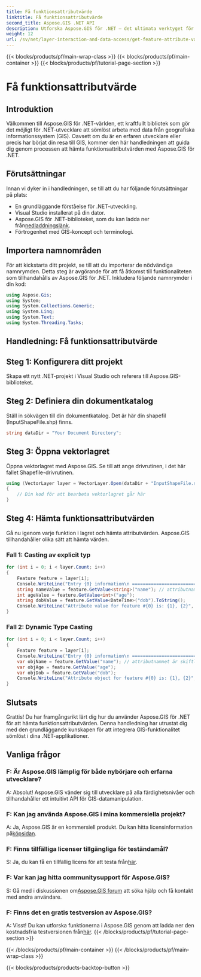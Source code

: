 ```yaml
---
title: Få funktionsattributvärde
linktitle: Få funktionsattributvärde
second_title: Aspose.GIS .NET API
description: Utforska Aspose.GIS för .NET – det ultimata verktyget för sömlös GIS-dataintegration. Ladda ner din kostnadsfria testversion nu! #Aspose #GIS #.NET
weight: 12
url: /sv/net/layer-interaction-and-data-access/get-feature-attribute-value/
---
```


{{< blocks/products/pf/main-wrap-class >}}
{{< blocks/products/pf/main-container >}}
{{< blocks/products/pf/tutorial-page-section >}}

# Få funktionsattributvärde

## Introduktion
Välkommen till Aspose.GIS för .NET-världen, ett kraftfullt bibliotek som gör det möjligt för .NET-utvecklare att sömlöst arbeta med data från geografiska informationssystem (GIS). Oavsett om du är en erfaren utvecklare eller precis har börjat din resa till GIS, kommer den här handledningen att guida dig genom processen att hämta funktionsattributvärden med Aspose.GIS för .NET.
## Förutsättningar
Innan vi dyker in i handledningen, se till att du har följande förutsättningar på plats:
- En grundläggande förståelse för .NET-utveckling.
- Visual Studio installerat på din dator.
-  Aspose.GIS för .NET-biblioteket, som du kan ladda ner från[nedladdningslänk](https://releases.aspose.com/gis/net/).
- Förtrogenhet med GIS-koncept och terminologi.
## Importera namnområden
För att kickstarta ditt projekt, se till att du importerar de nödvändiga namnrymden. Detta steg är avgörande för att få åtkomst till funktionaliteten som tillhandahålls av Aspose.GIS för .NET. Inkludera följande namnrymder i din kod:
```csharp
using Aspose.Gis;
using System;
using System.Collections.Generic;
using System.Linq;
using System.Text;
using System.Threading.Tasks;
```
## Handledning: Få funktionsattributvärde
## Steg 1: Konfigurera ditt projekt
Skapa ett nytt .NET-projekt i Visual Studio och referera till Aspose.GIS-biblioteket.
## Steg 2: Definiera din dokumentkatalog
Ställ in sökvägen till din dokumentkatalog. Det är här din shapefil (InputShapeFile.shp) finns.
```csharp
string dataDir = "Your Document Directory";
```
## Steg 3: Öppna vektorlagret
Öppna vektorlagret med Aspose.GIS. Se till att ange drivrutinen, i det här fallet Shapefile-drivrutinen.
```csharp
using (VectorLayer layer = VectorLayer.Open(dataDir + "InputShapeFile.shp", Drivers.Shapefile))
{
    // Din kod för att bearbeta vektorlagret går här
}
```
## Steg 4: Hämta funktionsattributvärden
Gå nu igenom varje funktion i lagret och hämta attributvärden. Aspose.GIS tillhandahåller olika sätt att hämta värden.
### Fall 1: Casting av explicit typ
```csharp
for (int i = 0; i < layer.Count; i++)
{
    Feature feature = layer[i];
    Console.WriteLine("Entry {0} information\n ========================", i);
    string nameValue = feature.GetValue<string>("name"); // attributnamnet är skiftlägeskänsligt
    int ageValue = feature.GetValue<int>("age");
    string dobValue = feature.GetValue<DateTime>("dob").ToString();
    Console.WriteLine("Attribute value for feature #{0} is: {1}, {2}", nameValue, ageValue, dobValue);
}
```
### Fall 2: Dynamic Type Casting
```csharp
for (int i = 0; i < layer.Count; i++)
{
    Feature feature = layer[i];
    Console.WriteLine("Entry {0} information\n ========================", i);
    var objName = feature.GetValue("name"); // attributnamnet är skiftlägeskänsligt
    var objAge = feature.GetValue("age");
    var objDob = feature.GetValue("dob");
    Console.WriteLine("Attribute object for feature #{0} is: {1}, {2}", objName, objAge, objDob);
}
```
## Slutsats
Grattis! Du har framgångsrikt lärt dig hur du använder Aspose.GIS för .NET för att hämta funktionsattributvärden. Denna handledning har utrustat dig med den grundläggande kunskapen för att integrera GIS-funktionalitet sömlöst i dina .NET-applikationer.
## Vanliga frågor
### F: Är Aspose.GIS lämplig för både nybörjare och erfarna utvecklare?
A: Absolut! Aspose.GIS vänder sig till utvecklare på alla färdighetsnivåer och tillhandahåller ett intuitivt API för GIS-datamanipulation.
### F: Kan jag använda Aspose.GIS i mina kommersiella projekt?
 A: Ja, Aspose.GIS är en kommersiell produkt. Du kan hitta licensinformation på[köpsidan](https://purchase.aspose.com/buy).
### F: Finns tillfälliga licenser tillgängliga för teständamål?
 S: Ja, du kan få en tillfällig licens för att testa från[här](https://purchase.aspose.com/temporary-license/).
### F: Var kan jag hitta communitysupport för Aspose.GIS?
 S: Gå med i diskussionen om[Aspose.GIS forum](https://forum.aspose.com/c/gis/33) att söka hjälp och få kontakt med andra användare.
### F: Finns det en gratis testversion av Aspose.GIS?
 A: Visst! Du kan utforska funktionerna i Aspose.GIS genom att ladda ner den kostnadsfria testversionen från[här](https://releases.aspose.com/).
{{< /blocks/products/pf/tutorial-page-section >}}

{{< /blocks/products/pf/main-container >}}
{{< /blocks/products/pf/main-wrap-class >}}

{{< blocks/products/products-backtop-button >}}
